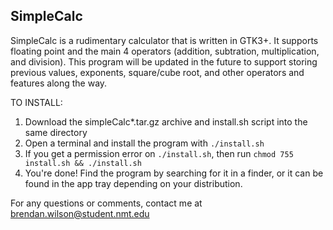 ## SimpleCalc

SimpleCalc is a rudimentary calculator that is written in GTK3+. It supports floating point and the main 4 operators
(addition, subtration, multiplication, and division). This program will be updated in the future to support storing 
previous values, exponents, square/cube root, and other operators and features along the way. 

TO INSTALL:
1. Download the simpleCalc*.tar.gz archive and install.sh script into the same directory
2. Open a terminal and install the program with `./install.sh`
3. If you get a permission error on `./install.sh`, then run `chmod 755 install.sh && ./install.sh`
4. You're done! Find the program by searching for it in a finder, or it can be found in the app tray depending on 
    your distribution.

For any questions or comments, contact me at brendan.wilson@student.nmt.edu
